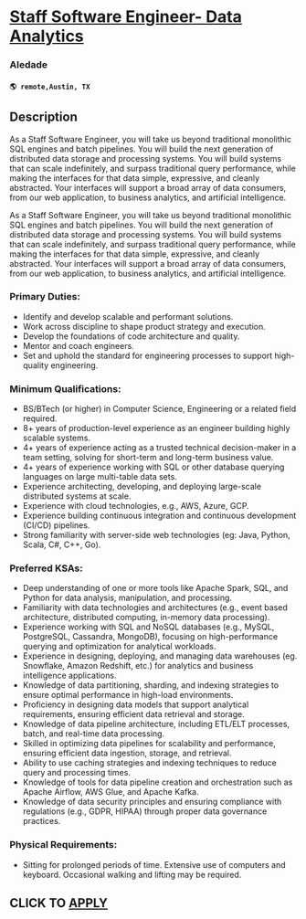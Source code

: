 # [Staff Software Engineer- Data Analytics](https://www.remotewlb.com/apply/staff-software-engineer-data-analytics-121450)  
### Aledade  
#### `🌎 remote,Austin, TX`  

## Description

As a Staff Software Engineer, you will take us beyond traditional monolithic SQL engines and batch pipelines. You will build the next generation of distributed data storage and processing systems. You will build systems that can scale indefinitely, and surpass traditional query performance, while making the interfaces for that data simple, expressive, and cleanly abstracted. Your interfaces will support a broad array of data consumers, from our web application, to business analytics, and artificial intelligence.

  

As a Staff Software Engineer, you will take us beyond traditional monolithic SQL engines and batch pipelines. You will build the next generation of distributed data storage and processing systems. You will build systems that can scale indefinitely, and surpass traditional query performance, while making the interfaces for that data simple, expressive, and cleanly abstracted. Your interfaces will support a broad array of data consumers, from our web application, to business analytics, and artificial intelligence.

  

### Primary Duties:

* Identify and develop scalable and performant solutions. 
* Work across discipline to shape product strategy and execution.
* Develop the foundations of code architecture and quality. 
* Mentor and coach engineers.
* Set and uphold the standard for engineering processes to support high-quality engineering. 

  

### Minimum Qualifications:

* BS/BTech (or higher) in Computer Science, Engineering or a related field required. 
* 8+ years of production-level experience as an engineer building highly scalable systems.
* 4+ years of experience acting as a trusted technical decision-maker in a team setting, solving for short-term and long-term business value.
* 4+ years of experience working with SQL or other database querying languages on large multi-table data sets.
* Experience architecting, developing, and deploying large-scale distributed systems at scale.
* Experience with cloud technologies, e.g., AWS, Azure, GCP.
* Experience building continuous integration and continuous development (CI/CD) pipelines.
* Strong familiarity with server-side web technologies (eg: Java, Python, Scala, C#, C++, Go).

  

### Preferred KSAs:

* Deep understanding of one or more tools like Apache Spark, SQL, and Python for data analysis, manipulation, and processing.
* Familiarity with data technologies and architectures (e.g., event based architecture, distributed computing, in-memory data processing).
* Experience working with SQL and NoSQL databases (e.g., MySQL, PostgreSQL, Cassandra, MongoDB), focusing on high-performance querying and optimization for analytical workloads.
* Experience in designing, deploying, and managing data warehouses (eg. Snowflake, Amazon Redshift, etc.) for analytics and business intelligence applications.
* Knowledge of data partitioning, sharding, and indexing strategies to ensure optimal performance in high-load environments.
* Proficiency in designing data models that support analytical requirements, ensuring efficient data retrieval and storage.
* Knowledge of data pipeline architecture, including ETL/ELT processes, batch, and real-time data processing.
* Skilled in optimizing data pipelines for scalability and performance, ensuring efficient data ingestion, storage, and retrieval.
* Ability to use caching strategies and indexing techniques to reduce query and processing times.
* Knowledge of tools for data pipeline creation and orchestration such as Apache Airflow, AWS Glue, and Apache Kafka.
* Knowledge of data security principles and ensuring compliance with regulations (e.g., GDPR, HIPAA) through proper data governance practices.

  

### Physical Requirements:

* Sitting for prolonged periods of time. Extensive use of computers and keyboard. Occasional walking and lifting may be required.

  

  
## CLICK TO [APPLY](https://www.remotewlb.com/apply/staff-software-engineer-data-analytics-121450)


